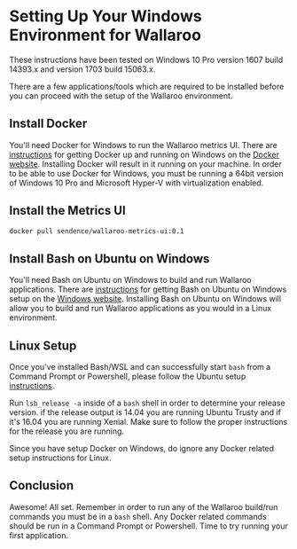 # Setting Up Your Windows Environment for Wallaroo

These instructions have been tested on Windows 10 Pro version 1607 build 14393.x and version 1703 build 15063.x.

There are a few applications/tools which are required to be installed before you can proceed with the setup of the Wallaroo environment.

## Install Docker

You'll need Docker for Windows to run the Wallaroo metrics UI. There are [instructions](https://docs.docker.com/docker-for-windows/install/) for getting Docker up and running on Windows on the [Docker website](https://docs.docker.com/docker-for-windows/). Installing Docker will result in it running on your machine. In order to be able to use Docker for Windows, you must be running a 64bit version of Windows 10 Pro and Microsoft Hyper-V with virtualization enabled.

## Install the Metrics UI

```bash
docker pull sendence/wallaroo-metrics-ui:0.1
```

## Install Bash on Ubuntu on Windows

You'll need Bash on Ubuntu on Windows to build and run Wallaroo applications. There are [instructions](https://msdn.microsoft.com/en-us/commandline/wsl/install_guide) for getting Bash on Ubuntu on Windows setup on the [Windows website](https://msdn.microsoft.com/en-us/commandline/wsl/about). Installing Bash on Ubuntu on Windows will allow you to build and run Wallaroo applications as you would in a Linux environment.

## Linux Setup

Once you've installed Bash/WSL and can successfully start `bash` from a Command Prompt or Powershell, please follow the Ubuntu setup [instructions](linux-setup.md).

Run `lsb_release -a` inside of a `bash` shell in order to determine your release version. if the release output is 14.04 you are running Ubuntu Trusty and if it's 16.04 you are running Xenial. Make sure to follow the proper instructions for the release you are running.

Since you have setup Docker on Windows, do ignore any Docker related setup instructions for Linux.

## Conclusion

Awesome! All set. Remember in order to run any of the Wallaroo build/run commands you must be in a `bash` shell. Any Docker related commands should be run in a Command Prompt or Powershell. Time to try running your first application.
